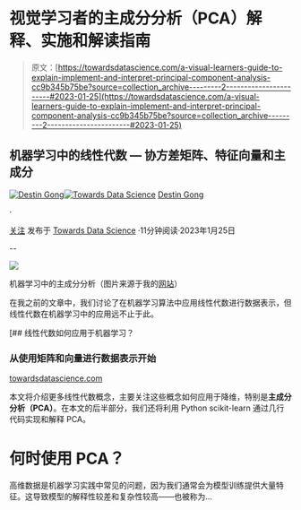 # 视觉学习者的主成分分析（PCA）解释、实施和解读指南

> 原文：[https://towardsdatascience.com/a-visual-learners-guide-to-explain-implement-and-interpret-principal-component-analysis-cc9b345b75be?source=collection_archive---------2-----------------------#2023-01-25](https://towardsdatascience.com/a-visual-learners-guide-to-explain-implement-and-interpret-principal-component-analysis-cc9b345b75be?source=collection_archive---------2-----------------------#2023-01-25)

## 机器学习中的线性代数 — 协方差矩阵、特征向量和主成分

[](https://destingong.medium.com/?source=post_page-----cc9b345b75be--------------------------------)[![Destin Gong](../Images/c93d4341a928c36bc47031f02e23ebbf.png)](https://destingong.medium.com/?source=post_page-----cc9b345b75be--------------------------------)[](https://towardsdatascience.com/?source=post_page-----cc9b345b75be--------------------------------)[![Towards Data Science](../Images/a6ff2676ffcc0c7aad8aaf1d79379785.png)](https://towardsdatascience.com/?source=post_page-----cc9b345b75be--------------------------------) [Destin Gong](https://destingong.medium.com/?source=post_page-----cc9b345b75be--------------------------------)

·

[关注](https://medium.com/m/signin?actionUrl=https%3A%2F%2Fmedium.com%2F_%2Fsubscribe%2Fuser%2Ffa1913854e95&operation=register&redirect=https%3A%2F%2Ftowardsdatascience.com%2Fa-visual-learners-guide-to-explain-implement-and-interpret-principal-component-analysis-cc9b345b75be&user=Destin+Gong&userId=fa1913854e95&source=post_page-fa1913854e95----cc9b345b75be---------------------post_header-----------) 发布于 [Towards Data Science](https://towardsdatascience.com/?source=post_page-----cc9b345b75be--------------------------------) ·11分钟阅读·2023年1月25日[](https://medium.com/m/signin?actionUrl=https%3A%2F%2Fmedium.com%2F_%2Fvote%2Ftowards-data-science%2Fcc9b345b75be&operation=register&redirect=https%3A%2F%2Ftowardsdatascience.com%2Fa-visual-learners-guide-to-explain-implement-and-interpret-principal-component-analysis-cc9b345b75be&user=Destin+Gong&userId=fa1913854e95&source=-----cc9b345b75be---------------------clap_footer-----------)

--

[](https://medium.com/m/signin?actionUrl=https%3A%2F%2Fmedium.com%2F_%2Fbookmark%2Fp%2Fcc9b345b75be&operation=register&redirect=https%3A%2F%2Ftowardsdatascience.com%2Fa-visual-learners-guide-to-explain-implement-and-interpret-principal-component-analysis-cc9b345b75be&source=-----cc9b345b75be---------------------bookmark_footer-----------)![](../Images/2d801a017da88b5bf08832433651460a.png)

机器学习中的主成分分析（图片来源于我的[网站](https://www.visual-design.net/)）

在我之前的文章中，我们讨论了在机器学习算法中应用线性代数进行数据表示，但线性代数在机器学习中的应用远不止于此。

[](/how-is-linear-algebra-applied-for-machine-learning-d193bdeed268?source=post_page-----cc9b345b75be--------------------------------) [## 线性代数如何应用于机器学习？

### 从使用矩阵和向量进行数据表示开始

[towardsdatascience.com](/how-is-linear-algebra-applied-for-machine-learning-d193bdeed268?source=post_page-----cc9b345b75be--------------------------------)

本文将介绍更多线性代数概念，主要关注这些概念如何应用于降维，特别是**主成分分析（PCA）**。在本文的后半部分，我们还将利用 Python scikit-learn 通过几行代码实现和解释 PCA。

# 何时使用 PCA？

高维数据是机器学习实践中常见的问题，因为我们通常会为模型训练提供大量特征。这导致模型的解释性较差和复杂性较高——也被称为…
